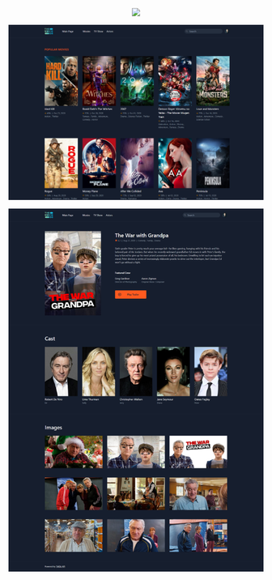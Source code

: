<p align="center"><a href="https://laravel.com" target="_blank"><img src="https://raw.githubusercontent.com/laravel/art/master/logo-lockup/5%20SVG/2%20CMYK/1%20Full%20Color/laravel-logolockup-cmyk-red.svg" width="400"></a></p>

![](https://github.com/tomicato/TMDB-Popular-Movies/blob/main/Movie-App.png)

![alt detail](https://github.com/tomicato/TMDB-Popular-Movies/blob/main/Movie-App-Detail.png)
